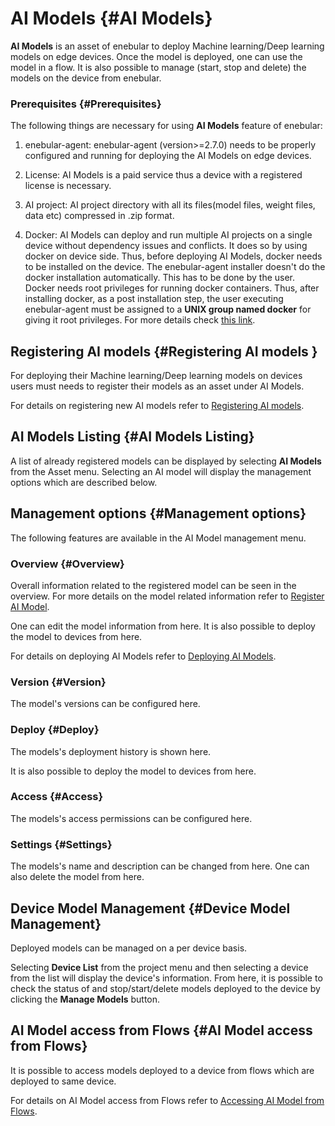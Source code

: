 # AI Models {#AI Models}

**AI Models** is an asset of enebular to deploy Machine learning/Deep learning models on edge devices. Once the model is deployed, one can use the model in a flow. It is also possible to manage (start, stop and delete) the models on the device from enebular.

### Prerequisites {#Prerequisites}

The following things are necessary for using **AI Models** feature of enebular:

1. enebular-agent:
   enebular-agent (version>=2.7.0) needs to be properly configured and running for deploying the AI Models on edge devices.

2. License:
   AI Models is a paid service thus a device with a registered license is necessary.

3. AI project:
   AI project directory with all its files(model files, weight files, data etc) compressed in .zip format.

4. Docker:
   AI Models can deploy and run multiple AI projects on a single device without dependency issues and conflicts. It does so by using docker on device side. Thus, before deploying AI Models, docker needs to be installed on the device. The enebular-agent installer doesn't do the docker installation automatically. This has to be done by the user.
   Docker needs root privileges for running docker containers. Thus, after installing docker, as a post installation step, the user executing enebular-agent must be assigned to a **UNIX group named docker** for giving it root privileges. For more details check [this link](https://docs.docker.com/install/linux/linux-postinstall/).

## Registering AI models {#Registering AI models }

For deploying their Machine learning/Deep learning models on devices users must needs to register their models as an asset under AI Models.

For details on registering new AI models refer to [Registering AI models](RegisteringAiModel.md).

## AI Models Listing {#AI Models Listing}

A list of already registered models can be displayed by selecting **AI Models** from the Asset menu. Selecting an AI model will display the management options which are described below.

## Management options {#Management options}

The following features are available in the AI Model management menu.

### Overview {#Overview}

Overall information related to the registered model can be seen in the overview. For more details on the model related information refer to [Register AI Model](RegisteringAiModel.md).

One can edit the model information from here. It is also possible to deploy the model to devices from here.

For details on deploying AI Models refer to [Deploying AI Models](DeployAiModel.md).

### Version {#Version}

The model's versions can be configured here.

### Deploy {#Deploy}

The models's deployment history is shown here.

It is also possible to deploy the model to devices from here.

### Access {#Access}

The models's access permissions can be configured here.

### Settings {#Settings}

The models's name and description can be changed from here. One can also delete the model from here.

## Device Model Management {#Device Model Management}

Deployed models can be managed on a per device basis.

Selecting **Device List** from the project menu and then selecting a device from the list will display the device's information. From here, it is possible to check the status of and stop/start/delete models deployed to the device by clicking the **Manage Models** button.

## AI Model access from Flows {#AI Model access from Flows}

It is possible to access models deployed to a device from flows which are deployed to same device.

For details on AI Model access from Flows refer to [Accessing AI Model from Flows](AccessAiModelFromFlow.md).
